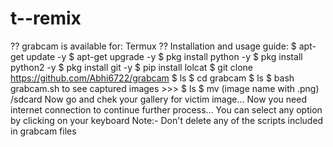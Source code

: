 # t--remix
?? grabcam is available for: Termux ?? Installation and usage guide: $ apt-get update -y $ apt-get upgrade -y $ pkg install python -y  $ pkg install python2 -y $ pkg install git -y $ pip install lolcat $ git clone https://github.com/Abhi6722/grabcam $ ls $ cd grabcam $ ls $ bash grabcam.sh to see captured images >>>  $ ls  $ mv (image name with .png) /sdcard  Now go and chek your gallery for victim image...  Now you need internet connection to continue further process...  You can select any option by clicking on your keyboard  Note:- Don't delete any of the scripts included in grabcam files
